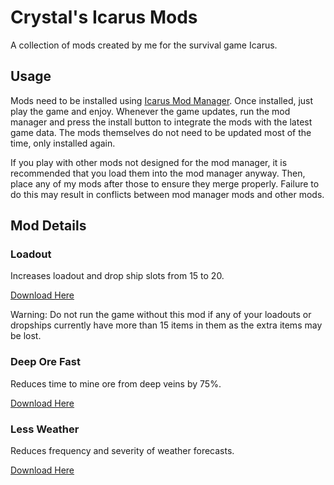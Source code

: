 # Crystal's Icarus Mods

A collection of mods created by me for the survival game Icarus.

## Usage

Mods need to be installed using [Icarus Mod Manager](https://github.com/CrystalFerrai/IcarusModManager). Once installed, just play the game and enjoy. Whenever the game updates, run the mod manager and press the install button to integrate the mods with the latest game data. The mods themselves do not need to be updated most of the time, only installed again.

If you play with other mods not designed for the mod manager, it is recommended that you load them into the mod manager anyway. Then, place any of my mods after those to ensure they merge properly. Failure to do this may result in conflicts between mod manager mods and other mods.

## Mod Details

### Loadout

Increases loadout and drop ship slots from 15 to 20.

[Download Here](https://github.com/CrystalFerrai/IcarusMods/raw/main/Loadout.zip)

Warning: Do not run the game without this mod if any of your loadouts or dropships currently have more than 15 items in them as the extra items may be lost.

### Deep Ore Fast

Reduces time to mine ore from deep veins by 75%.

[Download Here](https://github.com/CrystalFerrai/IcarusMods/raw/main/DeepOreFast.zip)

### Less Weather

Reduces frequency and severity of weather forecasts.

[Download Here](https://github.com/CrystalFerrai/IcarusMods/raw/main/LessWeather.zip)
